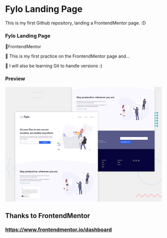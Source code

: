 # Fylo Landing Page

This is my first Github repository, landing a FrontendMentor page. :D

### Fylo Landing Page

📌FrontendMentor

📌 This is my first practice on the FrontendMentor page and...

🌟 I will also be learning Git to handle versions :)

### Preview

![Fylo-Preview](./src/desktop-preview.jpg)

## Thanks to FrontendMentor

### https://www.frontendmentor.io/dashboard
